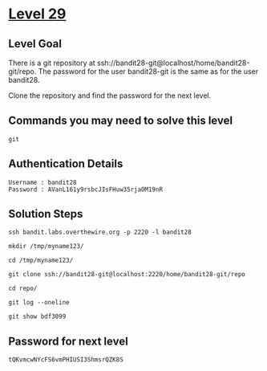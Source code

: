 # [Level 29](https://overthewire.org/wargames/bandit/bandit29.html)

## Level Goal

There is a git repository at ssh://bandit28-git@localhost/home/bandit28-git/repo. The password for the user bandit28-git is the same as for the user bandit28.

Clone the repository and find the password for the next level.

## Commands you may need to solve this level

    git

## Authentication Details

    Username : bandit28
    Password : AVanL161y9rsbcJIsFHuw35rjaOM19nR

## Solution Steps

``` 
ssh bandit.labs.overthewire.org -p 2220 -l bandit28

mkdir /tmp/myname123/

cd /tmp/myname123/

git clone ssh://bandit28-git@localhost:2220/home/bandit28-git/repo

cd repo/

git log --oneline

git show bdf3099
```

## Password for next level

    tQKvmcwNYcFS6vmPHIUSI3ShmsrQZK8S